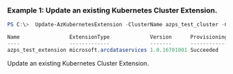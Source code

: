 ### Example 1: Update an existing Kubernetes Cluster Extension.
```powershell
PS C:\>  Update-AzKubernetesExtension -ClusterName azps_test_cluster -ClusterType ConnectedClusters -Name azps_test_extension -ResourceGroupName azps_test_group -ConfigurationProtectedSetting @{"aa"="bb"}

Name                ExtensionType             Version      ProvisioningState AutoUpgradeMinorVersion ResourceGroupName
----                -------------             -------      ----------------- ----------------------- -----------------
azps_test_extension microsoft.arcdataservices 1.0.16701001 Succeeded         True                    azps_test_group
```

Update an existing Kubernetes Cluster Extension.